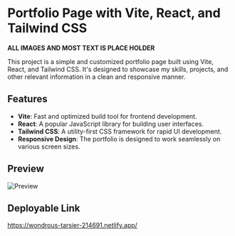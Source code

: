 # Portfolio Page with Vite, React, and Tailwind CSS

**ALL IMAGES AND MOST TEXT IS PLACE HOLDER**

This project is a simple and customized portfolio page built using Vite, React, and Tailwind CSS. It's designed to showcase my skills, projects, and other relevant information in a clean and responsive manner.

## Features

- **Vite**: Fast and optimized build tool for frontend development.
- **React**: A popular JavaScript library for building user interfaces.
- **Tailwind CSS**: A utility-first CSS framework for rapid UI development.
- **Responsive Design**: The portfolio is designed to work seamlessly on various screen sizes.

## Preview
![Preview](src/assets/Preview.gif)

## Deployable Link
https://wondrous-tarsier-214691.netlify.app/
